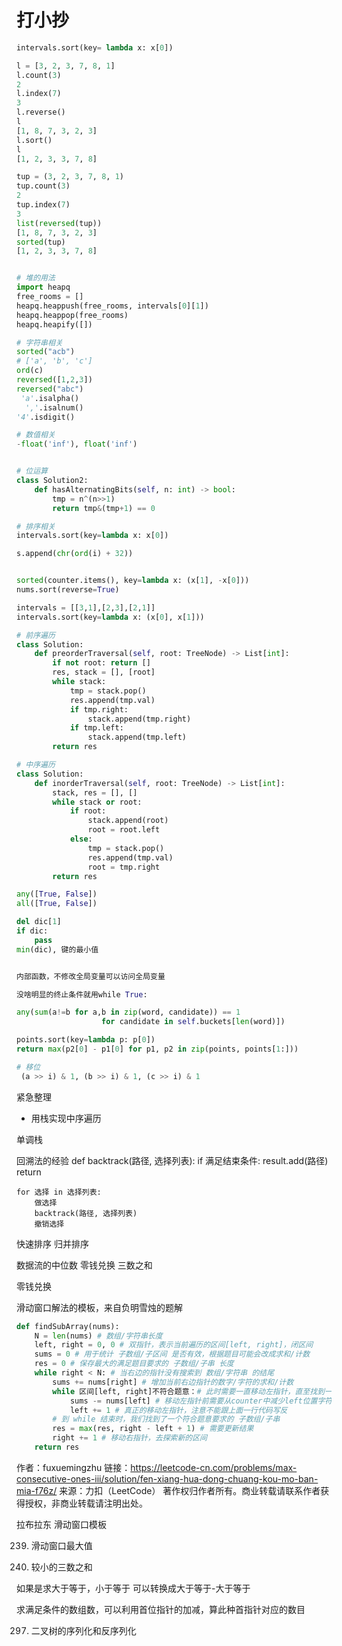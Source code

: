 # 打小抄

``` python
intervals.sort(key= lambda x: x[0])

l = [3, 2, 3, 7, 8, 1]
l.count(3) 
2
l.index(7)
3
l.reverse()
l
[1, 8, 7, 3, 2, 3]
l.sort()
l
[1, 2, 3, 3, 7, 8]

tup = (3, 2, 3, 7, 8, 1)
tup.count(3)
2
tup.index(7)
3
list(reversed(tup))
[1, 8, 7, 3, 2, 3]
sorted(tup)
[1, 2, 3, 3, 7, 8]


# 堆的用法
import heapq
free_rooms = []
heapq.heappush(free_rooms, intervals[0][1])
heapq.heappop(free_rooms)
heapq.heapify([])

# 字符串相关
sorted("acb")
# ['a', 'b', 'c']
ord(c)
reversed([1,2,3])
reversed("abc")
 'a'.isalpha()
  ','.isalnum()
'4'.isdigit()

# 数值相关
-float('inf'), float('inf')


# 位运算
class Solution2:
    def hasAlternatingBits(self, n: int) -> bool:
        tmp = n^(n>>1)
        return tmp&(tmp+1) == 0

# 排序相关
intervals.sort(key=lambda x: x[0])

s.append(chr(ord(i) + 32))


sorted(counter.items(), key=lambda x: (x[1], -x[0]))
nums.sort(reverse=True)

intervals = [[3,1],[2,3],[2,1]]
intervals.sort(key=lambda x: (x[0], x[1]))

# 前序遍历
class Solution:
    def preorderTraversal(self, root: TreeNode) -> List[int]:
        if not root: return []
        res, stack = [], [root]
        while stack:
            tmp = stack.pop()
            res.append(tmp.val)
            if tmp.right:
                stack.append(tmp.right)
            if tmp.left:
                stack.append(tmp.left)
        return res

# 中序遍历
class Solution:
    def inorderTraversal(self, root: TreeNode) -> List[int]:
        stack, res = [], []
        while stack or root:
            if root:
                stack.append(root)
                root = root.left
            else:
                tmp = stack.pop()
                res.append(tmp.val)
                root = tmp.right
        return res

any([True, False])
all([True, False])

del dic[1]
if dic:
    pass
min(dic), 键的最小值


内部函数，不修改全局变量可以访问全局变量

没啥明显的终止条件就用while True:

any(sum(a!=b for a,b in zip(word, candidate)) == 1
                   for candidate in self.buckets[len(word)])

points.sort(key=lambda p: p[0])
return max(p2[0] - p1[0] for p1, p2 in zip(points, points[1:]))

# 移位
 (a >> i) & 1, (b >> i) & 1, (c >> i) & 1

```


紧急整理
- 用栈实现中序遍历

单调栈


回溯法的经验
def backtrack(路径, 选择列表):
    if 满足结束条件:
        result.add(路径)
        return
    
    for 选择 in 选择列表:
        做选择
        backtrack(路径, 选择列表)
        撤销选择


快速排序
归并排序

数据流的中位数
零钱兑换
三数之和

零钱兑换

滑动窗口解法的模板，来自负明雪烛的题解
``` python
def findSubArray(nums):
    N = len(nums) # 数组/字符串长度
    left, right = 0, 0 # 双指针，表示当前遍历的区间[left, right]，闭区间
    sums = 0 # 用于统计 子数组/子区间 是否有效，根据题目可能会改成求和/计数
    res = 0 # 保存最大的满足题目要求的 子数组/子串 长度
    while right < N: # 当右边的指针没有搜索到 数组/字符串 的结尾
        sums += nums[right] # 增加当前右边指针的数字/字符的求和/计数
        while 区间[left, right]不符合题意：# 此时需要一直移动左指针，直至找到一个符合题意的区间
            sums -= nums[left] # 移动左指针前需要从counter中减少left位置字符的求和/计数
            left += 1 # 真正的移动左指针，注意不能跟上面一行代码写反
        # 到 while 结束时，我们找到了一个符合题意要求的 子数组/子串
        res = max(res, right - left + 1) # 需要更新结果
        right += 1 # 移动右指针，去探索新的区间
    return res


```
作者：fuxuemingzhu
链接：https://leetcode-cn.com/problems/max-consecutive-ones-iii/solution/fen-xiang-hua-dong-chuang-kou-mo-ban-mia-f76z/
来源：力扣（LeetCode）
著作权归作者所有。商业转载请联系作者获得授权，非商业转载请注明出处。


拉布拉东 滑动窗口模板

239. 滑动窗口最大值

259. 较小的三数之和


如果是求大于等于，小于等于
可以转换成大于等于-大于等于

求满足条件的数组数，可以利用首位指针的加减，算此种首指针对应的数目

297. 二叉树的序列化和反序列化